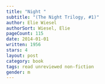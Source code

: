 ```yaml
---
title: "Night "
subtitle: "(The Night Trilogy, #1)"
author: Elie Wiesel
authorSort: Wiesel, Elie
pageCount: 115
date: 2014-01-01
written: 1956
stars: 4
layout: post
category: book
tags: read unreviewed non-fiction
gender: m
---
```

